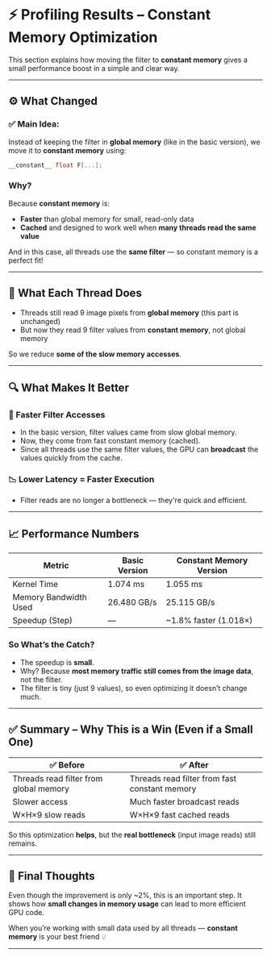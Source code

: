 # ⚡ Profiling Results – Constant Memory Optimization

This section explains how moving the filter to **constant memory** gives a small performance boost in a simple and clear way.

---


## ⚙️ What Changed

### ✅ Main Idea:

Instead of keeping the filter in **global memory** (like in the basic version), we move it to **constant memory** using:

```cpp
__constant__ float F[...];
```

### Why?  
Because **constant memory** is:
- **Faster** than global memory for small, read-only data
- **Cached** and designed to work well when **many threads read the same value**

And in this case, all threads use the **same filter** — so constant memory is a perfect fit!

---

## 🧵 What Each Thread Does

- Threads still read 9 image pixels from **global memory** (this part is unchanged)
- But now they read 9 filter values from **constant memory**, not global memory

So we reduce **some of the slow memory accesses**.

---

## 🔍 What Makes It Better

### 🚀 Faster Filter Accesses
- In the basic version, filter values came from slow global memory.
- Now, they come from fast constant memory (cached).
- Since all threads use the same filter values, the GPU can **broadcast** the values quickly from the cache.

### 📉 Lower Latency = Faster Execution
- Filter reads are no longer a bottleneck — they're quick and efficient.

---

## 📈 Performance Numbers

| Metric                  | Basic Version | Constant Memory Version |
|-------------------------|----------------|--------------------------|
| Kernel Time             | 1.074 ms       | 1.055 ms                 |
| Memory Bandwidth Used   | 26.480 GB/s    | 25.115 GB/s              |
| Speedup (Step)          | —              | ~1.8% faster (1.018×)    |

### So What’s the Catch?

- The speedup is **small**.
- Why? Because **most memory traffic still comes from the image data**, not the filter.
- The filter is tiny (just 9 values), so even optimizing it doesn’t change much.

---

## ✅ Summary – Why This is a Win (Even if a Small One)

| ✅ Before                        | ✅ After                         |
|----------------------------------|----------------------------------|
| Threads read filter from global memory | Threads read filter from fast constant memory |
| Slower access                    | Much faster broadcast reads     |
| W×H×9 slow reads                 | W×H×9 fast cached reads         |

So this optimization **helps**, but the **real bottleneck** (input image reads) still remains.

---

## 🧠 Final Thoughts

Even though the improvement is only ~2%, this is an important step. It shows how **small changes in memory usage** can lead to more efficient GPU code.

When you’re working with small data used by all threads — **constant memory** is your best friend 💡

---
